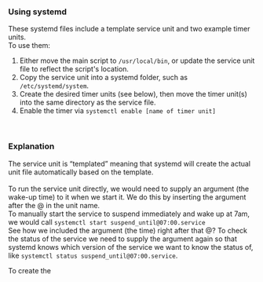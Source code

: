 <h3>Using systemd</h3>

These systemd files include a template service unit and two example timer units.<BR>
To use them:
<ol><li>Either move the main script to <code>/usr/local/bin</code>, or update the service unit file to reflect the script's location.
<li>Copy the service unit into a systemd folder, such as <code>/etc/systemd/system</code>.
<li>Create the desired timer units (see below), then move the timer unit(s) into the same directory as the service file. 
<li>Enable the timer via <code>systemctl enable [name of timer unit]</code>
</ol>

<BR><h3>Explanation</h3> 
The service unit is “templated” meaning that systemd will create the actual unit file automatically based on the template.<BR><BR>
To run the service unit directly, we would need to supply an argument (the wake-up time) to it when we start it. We do this by inserting the argument after the @ in the unit name. <BR>To manually start the service to suspend immediately and wake up at 7am, we would call <code>systemctl start suspend_until@07:00.service</code> <BR>See how we included the argument (the time) right after that @?  To check the status of the service we need to supply the argument again so that systemd knows which version of the service we want to know the status of, like <code>systemctl status suspend_until@07:00.service</code>. 

To create the 
